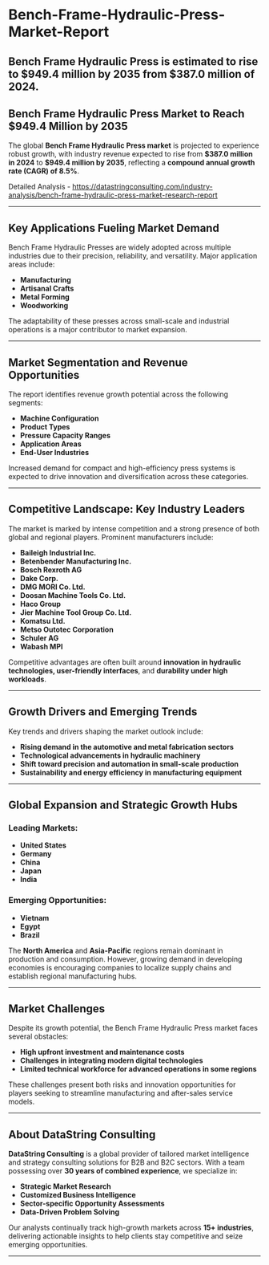 # Bench-Frame-Hydraulic-Press-Market-Report
Bench Frame Hydraulic Press is estimated to rise to $949.4 million by 2035 from $387.0 million of 2024.
---

## **Bench Frame Hydraulic Press Market to Reach \$949.4 Million by 2035**

The global **Bench Frame Hydraulic Press market** is projected to experience robust growth, with industry revenue expected to rise from **\$387.0 million in 2024** to **\$949.4 million by 2035**, reflecting a **compound annual growth rate (CAGR) of 8.5%**.

Detailed Analysis - https://datastringconsulting.com/industry-analysis/bench-frame-hydraulic-press-market-research-report

---

## **Key Applications Fueling Market Demand**

Bench Frame Hydraulic Presses are widely adopted across multiple industries due to their precision, reliability, and versatility. Major application areas include:

* **Manufacturing**
* **Artisanal Crafts**
* **Metal Forming**
* **Woodworking**

The adaptability of these presses across small-scale and industrial operations is a major contributor to market expansion.

---

## **Market Segmentation and Revenue Opportunities**

The report identifies revenue growth potential across the following segments:

* **Machine Configuration**
* **Product Types**
* **Pressure Capacity Ranges**
* **Application Areas**
* **End-User Industries**

Increased demand for compact and high-efficiency press systems is expected to drive innovation and diversification across these categories.

---

## **Competitive Landscape: Key Industry Leaders**

The market is marked by intense competition and a strong presence of both global and regional players. Prominent manufacturers include:

* **Baileigh Industrial Inc.**
* **Betenbender Manufacturing Inc.**
* **Bosch Rexroth AG**
* **Dake Corp.**
* **DMG MORI Co. Ltd.**
* **Doosan Machine Tools Co. Ltd.**
* **Haco Group**
* **Jier Machine Tool Group Co. Ltd.**
* **Komatsu Ltd.**
* **Metso Outotec Corporation**
* **Schuler AG**
* **Wabash MPI**

Competitive advantages are often built around **innovation in hydraulic technologies, user-friendly interfaces**, and **durability under high workloads**.

---

## **Growth Drivers and Emerging Trends**

Key trends and drivers shaping the market outlook include:

* **Rising demand in the automotive and metal fabrication sectors**
* **Technological advancements in hydraulic machinery**
* **Shift toward precision and automation in small-scale production**
* **Sustainability and energy efficiency in manufacturing equipment**

---

## **Global Expansion and Strategic Growth Hubs**

### **Leading Markets:**

* **United States**
* **Germany**
* **China**
* **Japan**
* **India**

### **Emerging Opportunities:**

* **Vietnam**
* **Egypt**
* **Brazil**

The **North America** and **Asia-Pacific** regions remain dominant in production and consumption. However, growing demand in developing economies is encouraging companies to localize supply chains and establish regional manufacturing hubs.

---

## **Market Challenges**

Despite its growth potential, the Bench Frame Hydraulic Press market faces several obstacles:

* **High upfront investment and maintenance costs**
* **Challenges in integrating modern digital technologies**
* **Limited technical workforce for advanced operations in some regions**

These challenges present both risks and innovation opportunities for players seeking to streamline manufacturing and after-sales service models.

---

## **About DataString Consulting**

**DataString Consulting** is a global provider of tailored market intelligence and strategy consulting solutions for B2B and B2C sectors. With a team possessing over **30 years of combined experience**, we specialize in:

* **Strategic Market Research**
* **Customized Business Intelligence**
* **Sector-specific Opportunity Assessments**
* **Data-Driven Problem Solving**

Our analysts continually track high-growth markets across **15+ industries**, delivering actionable insights to help clients stay competitive and seize emerging opportunities.

---

